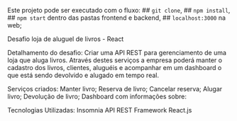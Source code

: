 Este projeto pode ser executado com o fluxo: ## `git clone`, ## `npm install`, ## `npm start` dentro das pastas frontend e backend, ## `localhost:3000` na web;

Desafio loja de aluguel de livros - React

Detalhamento do desafio: Criar uma API REST para gerenciamento de uma loja que aluga livros. Através destes serviços a empresa poderá manter o cadastro dos livros, clientes, aluguéis e acompanhar em um dashboard o que está sendo devolvido e alugado em tempo real.

Serviços criados:
Manter livro;
Reserva de livro;
Cancelar reserva;
Alugar livro;
Devolução de livro;
Dashboard com informações sobre:

Tecnologias Utilizadas:
Insomnia API REST
Framework React.js
